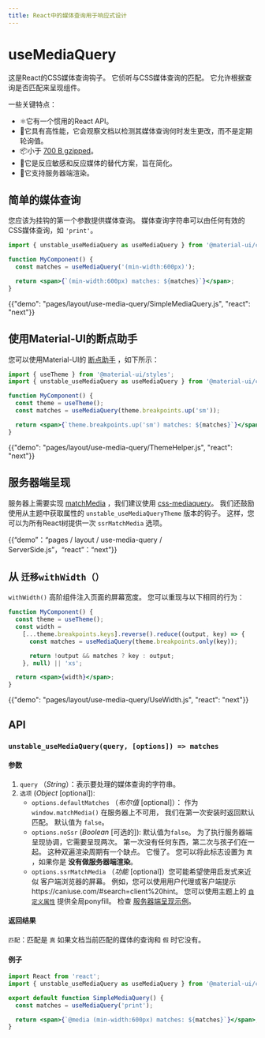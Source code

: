 ```yaml
---
title: React中的媒体查询用于响应式设计
---
```

# useMediaQuery

<p class="description">这是React的CSS媒体查询钩子。 它侦听与CSS媒体查询的匹配。 它允许根据查询是否匹配来呈现组件。</p>

一些关键特点：

- ⚛️它有一个惯用的React API。
- 🚀它具有高性能，它会观察文档以检测其媒体查询何时发生更改，而不是定期轮询值。
- 📦小于 [700 B gzipped](https://github.com/mui-org/material-ui/blob/master/.size-limit.js)。
- 💄它是反应敏感和反应媒体的替代方案，旨在简化。
- 🤖它支持服务器端渲染。

## 简单的媒体查询

您应该为挂钩的第一个参数提供媒体查询。 媒体查询字符串可以由任何有效的CSS媒体查询，如 `'print'`。

```jsx
import { unstable_useMediaQuery as useMediaQuery } from '@material-ui/core/useMediaQuery';

function MyComponent() {
  const matches = useMediaQuery('(min-width:600px)');

  return <span>{`(min-width:600px) matches: ${matches}`}</span>;
}
```

{{"demo": "pages/layout/use-media-query/SimpleMediaQuery.js", "react": "next"}}

## 使用Material-UI的断点助手

您可以使用Material-UI的 [断点助手](/layout/breakpoints/) ，如下所示：

```jsx
import { useTheme } from '@material-ui/styles';
import { unstable_useMediaQuery as useMediaQuery } from '@material-ui/core/useMediaQuery';

function MyComponent() {
  const theme = useTheme();
  const matches = useMediaQuery(theme.breakpoints.up('sm'));

  return <span>{`theme.breakpoints.up('sm') matches: ${matches}`}</span>;
}
```

{{"demo": "pages/layout/use-media-query/ThemeHelper.js", "react": "next"}}

## 服务器端呈现

服务器上需要实现 [matchMedia](https://developer.mozilla.org/en-US/docs/Web/API/Window/matchMedia) ，我们建议使用 [css-mediaquery](https://github.com/ericf/css-mediaquery)。 我们还鼓励使用从主题中获取属性的 `unstable_useMediaQueryTheme` 版本的钩子。 这样，您可以为所有React树提供一次 `ssrMatchMedia` 选项。

{{“demo”：“pages / layout / use-media-query / ServerSide.js”，“react”：“next”}}

## 从 `迁移withWidth（）`

`withWidth()` 高阶组件注入页面的屏幕宽度。 您可以重现与以下相同的行为：

```jsx
function MyComponent() {
  const theme = useTheme();
  const width =
    [...theme.breakpoints.keys].reverse().reduce((output, key) => {
      const matches = useMediaQuery(theme.breakpoints.only(key));

      return !output && matches ? key : output;
    }, null) || 'xs';

  return <span>{width}</span>;
}
```

{{"demo": "pages/layout/use-media-query/UseWidth.js", "react": "next"}}

## API

### `unstable_useMediaQuery(query, [options]) => matches`

#### 参数

1. `query` （*String*）：表示要处理的媒体查询的字符串。
2. `选项` (*Object* [optional]): 
    - `options.defaultMatches` （*布尔值* [optional]）： 作为 `window.matchMedia()` 在服务器上不可用， 我们在第一次安装时返回默认匹配。 默认值为 `false`。
    - `options.noSsr` (*Boolean* [可选的]): 默认值为`false`。 为了执行服务器端呈现协调，它需要呈现两次。 第一次没有任何东西，第二次与孩子们在一起。 这种双遍渲染周期有一个缺点。 它慢了。 您可以将此标志设置为 `真` ，如果你是 **没有做服务器端渲染**。
    - `options.ssrMatchMedia` （*功能* [optional]）您可能希望使用启发式来近似 客户端浏览器的屏幕。 例如，您可以使用用户代理或客户端提示https://caniuse.com/#search=client%20hint。 您可以使用主题上的 [`自定义属性`](/customization/themes/#properties) 提供全局ponyfill。 检查 [服务器端呈现示例](#server-side-rendering)。

#### 返回结果

`匹配`：匹配是 `真` 如果文档当前匹配的媒体的查询和 `假` 时它没有。

#### 例子

```jsx
import React from 'react';
import { unstable_useMediaQuery as useMediaQuery } from '@material-ui/core/useMediaQuery';

export default function SimpleMediaQuery() {
  const matches = useMediaQuery('print');

  return <span>{`@media (min-width:600px) matches: ${matches}`}</span>;
}
```